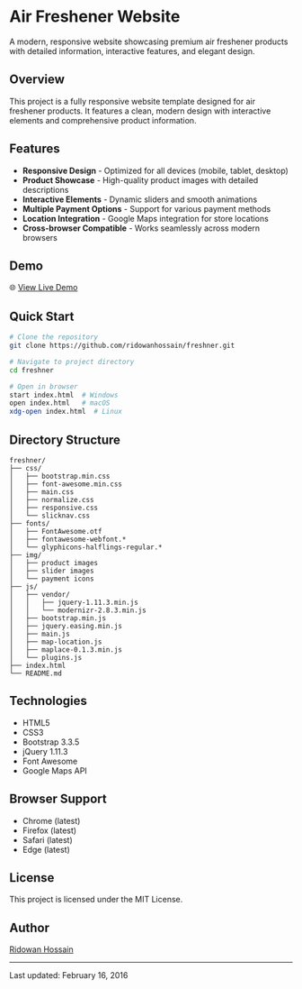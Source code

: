 # Air Freshener Website

A modern, responsive website showcasing premium air freshener products with detailed information, interactive features, and elegant design.

## Overview

This project is a fully responsive website template designed for air freshener products. It features a clean, modern design with interactive elements and comprehensive product information.

## Features

- **Responsive Design** - Optimized for all devices (mobile, tablet, desktop)
- **Product Showcase** - High-quality product images with detailed descriptions
- **Interactive Elements** - Dynamic sliders and smooth animations
- **Multiple Payment Options** - Support for various payment methods
- **Location Integration** - Google Maps integration for store locations
- **Cross-browser Compatible** - Works seamlessly across modern browsers

## Demo

🌐 [View Live Demo](http://demo.techogram.com/html/freshner)

## Quick Start

```bash
# Clone the repository
git clone https://github.com/ridowanhossain/freshner.git

# Navigate to project directory
cd freshner

# Open in browser
start index.html  # Windows
open index.html   # macOS
xdg-open index.html  # Linux
```

## Directory Structure

```
freshner/
├── css/
│   ├── bootstrap.min.css
│   ├── font-awesome.min.css
│   ├── main.css
│   ├── normalize.css
│   ├── responsive.css
│   └── slicknav.css
├── fonts/
│   ├── FontAwesome.otf
│   ├── fontawesome-webfont.*
│   └── glyphicons-halflings-regular.*
├── img/
│   ├── product images
│   ├── slider images
│   └── payment icons
├── js/
│   ├── vendor/
│   │   ├── jquery-1.11.3.min.js
│   │   └── modernizr-2.8.3.min.js
│   ├── bootstrap.min.js
│   ├── jquery.easing.min.js
│   ├── main.js
│   ├── map-location.js
│   ├── maplace-0.1.3.min.js
│   └── plugins.js
├── index.html
└── README.md
```

## Technologies

- HTML5
- CSS3
- Bootstrap 3.3.5
- jQuery 1.11.3
- Font Awesome
- Google Maps API

## Browser Support

- Chrome (latest)
- Firefox (latest)
- Safari (latest)
- Edge (latest)

## License

This project is licensed under the MIT License.

## Author

[Ridowan Hossain](https://github.com/ridowanhossain)

---

Last updated: February 16, 2016